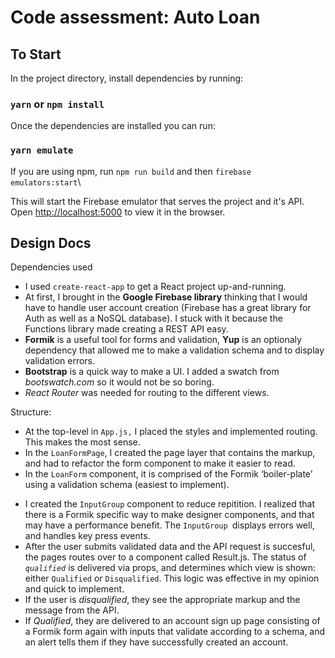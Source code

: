 # Code assessment: Auto Loan

## To Start

In the project directory, install dependencies by running:

### `yarn` or `npm install`

Once the dependencies are installed you can run:

### `yarn emulate`

If you are using npm, run `npm run build` and then `firebase emulators:start`\

This will start the Firebase emulator that serves the project and it's API.\
Open [http://localhost:5000](http://localhost:5000) to view it in the browser.

## Design Docs

Dependencies used

- I used `create-react-app` to get a React project up-and-running.
- At first, I brought in the **Google Firebase library** thinking that I would have to handle user account creation (Firebase has a great library for Auth as well as a NoSQL database). I stuck with it because the Functions library made creating a REST API easy.
- **Formik** is a useful tool for forms and validation, **Yup** is an optionaly dependency that allowed me to make a validation schema and to display validation errors.
- **Bootstrap** is a quick way to make a UI. I added a swatch from _bootswatch.com_ so it would not be so boring.
- _React Router_ was needed for routing to the different views.

Structure:

- At the top-level in `App.js,` I placed the styles and implemented routing. This makes the most sense.
- In the `LoanFormPage`, I created the page layer that contains the markup, and had to refactor the form component to make it easier to read.
- In the `LoanForm` component, it is comprised of the Formik ‘boiler-plate’ using a validation schema (easiest to implement).

* I created the `InputGroup` component to reduce repitition. I realized that there is a Formik specific way to make designer components, and that may have a performance benefit. The `InputGroup `displays errors well, and handles key press events.
* After the user submits validated data and the API request is succesful, the pages routes over to a component called Result.js. The status of _`qualified`_ is delivered via props, and determines which view is shown: either `Qualified` or `Disqualified`. This logic was effective in my opinion and quick to implement.
* If the user is _disqualified_, they see the appropriate markup and the message from the API.
* If _Qualified_, they are delivered to an account sign up page consisting of a Formik form again with inputs that validate according to a schema, and an alert tells them if they have successfully created an account.
